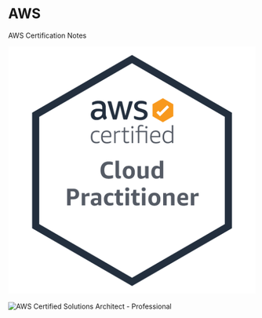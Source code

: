 # AWS

AWS Certification Notes 


 ![AWS Certified Solutions Architect - Professional](images/CLF-C01.png)
 
  ![AWS Certified Solutions Architect - Professional](https://github.com/aireddy73/AWS/tree/main/SAP-C01)

 
